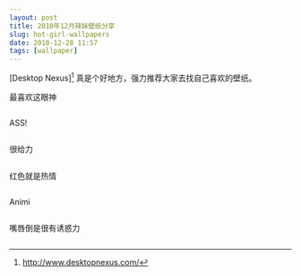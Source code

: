 ```yaml
---
layout: post
title: 2010年12月辣妹壁纸分享
slug: hot-girl-wallpapers
date: 2010-12-28 11:57
tags: [wallpaper]
---
```


[Desktop Nexus][^1] 真是个好地方，强力推荐大家去找自己喜欢的壁纸。

最喜欢这眼神

<a href="http://people.desktopnexus.com/wallpaper/530487/"><img src="http://static.desktopnexus.com/thumbnails/530487-bigthumbnail.jpg" border="0" alt="" /></a>

ASS!

<a href="http://people.desktopnexus.com/wallpaper/517081/"><img src="http://static.desktopnexus.com/thumbnails/517081-bigthumbnail.jpg" border="0" alt="" /></a>

很给力

<a href="http://people.desktopnexus.com/wallpaper/516582/"><img src="http://static.desktopnexus.com/thumbnails/516582-bigthumbnail.jpg" border="0" alt="" /></a>

红色就是热情

<a href="http://people.desktopnexus.com/wallpaper/516250/"><img src="http://static.desktopnexus.com/thumbnails/516250-bigthumbnail.jpg" border="0" alt="" /></a>

Animi

<a href="http://anime.desktopnexus.com/wallpaper/540357/"><img src="http://static.desktopnexus.com/thumbnails/540357-bigthumbnail.jpg" border="0" alt="" /></a>

嘴唇倒是很有诱惑力

<a href="http://people.desktopnexus.com/wallpaper/541641/"><img src="http://static.desktopnexus.com/thumbnails/541641-bigthumbnail.jpg" border="0" alt="" /></a>

[^1]: http://www.desktopnexus.com/

